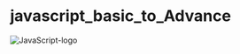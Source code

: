 # javascript_basic_to_Advance
![JavaScript-logo](https://github.com/user-attachments/assets/cce4002f-2441-42c5-b2a2-d9d7aa62e0cb)

